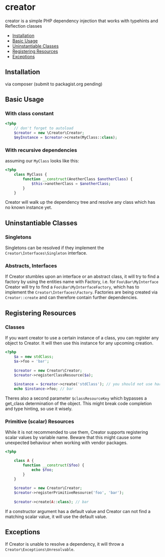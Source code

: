 # creator
creator is a simple PHP dependency injection that works with typehints and Reflection classes

* [Installation](#installation)
* [Basic Usage](#basic-usage)
* [Uninstantiable Classes](#uninstantiable-classes)
* [Registering Resources](#registering-resources)
* [Exceptions](#exceptions)

## Installation
via composer (submit to packagist.org pending)


## Basic Usage
### With class constant
````php
<?php
    // don't forget to autoload
    $creator = new \Creator\Creator;
    $myInstance = $creator->create(MyClass::class);
````
### With recursive dependencies
assuming our `MyClass` looks like this:
````php
<?php
    class MyClass {
        function __construct(AnotherClass $anotherClass) {
            $this->anotherClass = $anotherClass;
        }
    }
````
Creator will walk up the dependency tree and resolve any class which has no known instance yet.


## Uninstantiable Classes
### Singletons
Singletons can be resolved if they implement the `Creator\Interfaces\Singleton` interface.
### Abstracts, Interfaces
If Creator stumbles upon an interface or an abstract class, it will try to find a factory by using the entities name with Factory, i.e. for `Foo\Bar\MyInterface` Creator will try to find a `Foo\Bar\MyInterfaceFactory`, which has to implement the `Creator\Interfaces\Factory`. Factories are being created via `Creator::create` and can therefore contain further dependencies.


## Registering Resources
### Classes
If you want creator to use a certain instance of a class, you can register any object to Creator. It will then use this instance for any upcoming creation.
````php
<?php
    $a = new stdClass;
    $a->foo = 'bar';
    
    $creator = new Creator\Creator;
    $creator->registerClassResource($a);
    
    $instance = $creator->create('stdClass'); // you should not use hardcoded strings as class names; always prefer the class constant
    echo $instance->foo; // bar
````
Theres also a second parameter `$classResourceKey` which bypasses a get_class determination of the object. This might break code completion and type hinting, so use it wisely.
### Primitive (scalar) Resources
While it is not recommended to use them, Creator supports registering scalar values by variable name. Beware that this might cause some unexpected behaviour when working with vendor packages.
````php
<?php

    class A {
        function __construct($foo) {
            echo $foo;
        }
    }
    
    $creator = new Creator\Creator;
    $creator->registerPrimitiveResource('foo', 'bar');
    
    $creator->create(A::class); // bar
````
If a constructor argument has a default value and Creator can not find a matching scalar value, it will use the default value.


## Exceptions
If Creator is unable to resolve a dependency, it will throw a `Creator\Exceptions\Unresolvable`.
